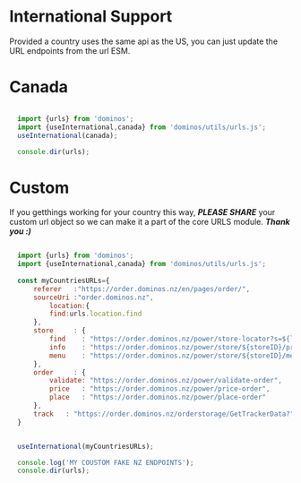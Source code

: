 # International Support

Provided a country uses the same api as the US, you can just update the URL endpoints from the url ESM.

Canada
====

```js

  import {urls} from 'dominos';
  import {useInternational,canada} from 'dominos/utils/urls.js';
  useInternational(canada);

  console.dir(urls);

```

Custom
====

If you getthings working for your country this way, ***PLEASE SHARE*** your custom url object so we can make it a part of the core URLS module. ***Thank you :)***

```js

  import {urls} from 'dominos';
  import {useInternational,canada} from 'dominos/utils/urls.js';
  
  const myCountriesURLs={
      referer   :"https://order.dominos.nz/en/pages/order/",
      sourceUri :"order.dominos.nz",
          location:{
          find:urls.location.find
      },
      store     : {
          find    : "https://order.dominos.nz/power/store-locator?s=${line1}&c=${line2}&type=${type}",
          info    : "https://order.dominos.nz/power/store/${storeID}/profile",
          menu    : "https://order.dominos.nz/power/store/${storeID}/menu?lang=${lang}&structured=true"
      },
      order     : {
          validate: "https://order.dominos.nz/power/validate-order",
          price   : "https://order.dominos.nz/power/price-order",
          place   : "https://order.dominos.nz/power/place-order"
      },
      track   : "https://order.dominos.nz/orderstorage/GetTrackerData?"
  }


  useInternational(myCountriesURLs);

  console.log('MY COUSTOM FAKE NZ ENDPOINTS');
  console.dir(urls);

```